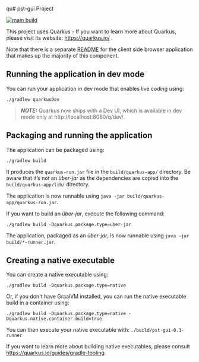 qu# pst-gui Project

[![main build](https://github.com/orppst/pst-gui/actions/workflows/gradle.yml/badge.svg)](https://github.com/orppst/pst-gui/actions/workflows/gradle.yml/)


This project uses Quarkus - If you want to learn more about Quarkus, please visit its website: https://quarkus.io/ .

Note that there is a separate [README](src/main/webui/README.md) for the client side browser application that makes up the 
majority of this component.

## Running the application in dev mode

You can run your application in dev mode that enables live coding using:
```shell script
./gradlew quarkusDev
```

> **_NOTE:_**  Quarkus now ships with a Dev UI, which is available in dev mode only at http://localhost:8080/q/dev/.

## Packaging and running the application

The application can be packaged using:
```shell script
./gradlew build
```
It produces the `quarkus-run.jar` file in the `build/quarkus-app/` directory.
Be aware that it’s not an _über-jar_ as the dependencies are copied into the `build/quarkus-app/lib/` directory.

The application is now runnable using `java -jar build/quarkus-app/quarkus-run.jar`.

If you want to build an _über-jar_, execute the following command:
```shell script
./gradlew build -Dquarkus.package.type=uber-jar
```

The application, packaged as an _über-jar_, is now runnable using `java -jar build/*-runner.jar`.

## Creating a native executable

You can create a native executable using: 
```shell script
./gradlew build -Dquarkus.package.type=native
```

Or, if you don't have GraalVM installed, you can run the native executable build in a container using: 
```shell script
./gradlew build -Dquarkus.package.type=native -Dquarkus.native.container-build=true
```

You can then execute your native executable with: `./build/pst-gui-0.1-runner`

If you want to learn more about building native executables, please consult https://quarkus.io/guides/gradle-tooling.



